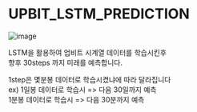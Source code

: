 # UPBIT_LSTM_PREDICTION
![image](https://user-images.githubusercontent.com/31213158/120110777-f5a81800-c1a9-11eb-9910-f7ddeb3e5863.png)

LSTM을 활용하여 업비트 시계열 데이터를 학습시킨후  
향후 30steps 까지 미래를 예측합니다.  

1step은 몇분봉 데이터로 학습시켰냐에 따라 달라집니다  
ex) 1일봉 데이터로 학습시 => 다음 30일까지 예측  
    1분봉 데이터로 학습시 => 다음 30분까지 예측
